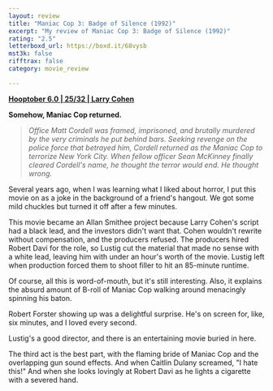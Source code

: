 ```yaml
---
layout: review
title: "Maniac Cop 3: Badge of Silence (1992)"
excerpt: "My review of Maniac Cop 3: Badge of Silence (1992)"
rating: "2.5"
letterboxd_url: https://boxd.it/68vysb
mst3k: false
rifftrax: false
category: movie_review

---
```


<b><a href="https://boxd.it/pPVYg/detail" rel="nofollow">Hooptober 6.0 | 25/32 | Larry Cohen</a></b>

<b>Somehow, Maniac Cop returned.</b>

<blockquote><i>Office Matt Cordell was framed, imprisoned, and brutally murdered by the very criminals he put behind bars. Seeking revenge on the police force that betrayed him, Cordell returned as the Maniac Cop to terrorize New York City. When fellow officer Sean McKinney finally cleared Cordell's name, he thought the terror would end. He thought wrong.</i></blockquote>Several years ago, when I was learning what I liked about horror, I put this movie on as a joke in the background of a friend's hangout. We got some mild chuckles but turned it off after a few minutes. 

This movie became an Allan Smithee project because Larry Cohen's script had a black lead, and the investors didn't want that. Cohen wouldn't rewrite without compensation, and the producers refused. The producers hired Robert Davi for the role, so Lustig cut the material that made no sense with a white lead, leaving him with under an hour's worth of the movie. Lustig left when production forced them to shoot filler to hit an 85-minute runtime.

Of course, all this is word-of-mouth, but it's still interesting. Also, it explains the absurd amount of B-roll of Maniac Cop walking around menacingly spinning his baton.

Robert Forster showing up was a delightful surprise. He's on screen for, like, six minutes, and I loved every second.

Lustig's a good director, and there is an entertaining movie buried in here.

The third act is the best part, with the flaming bride of Maniac Cop and the overlapping gun sound effects. And when Caitlin Dulany screamed, "I hate this!" And when she looks lovingly at Robert Davi as he lights a cigarette with a severed hand.